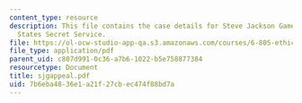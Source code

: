 ```yaml
---
content_type: resource
description: This file contains the case details for Steve Jackson Games v. United
  States Secret Service.
file: https://ol-ocw-studio-app-qa.s3.amazonaws.com/courses/6-805-ethics-and-the-law-on-the-electronic-frontier-fall-2005/7b6eba4836e1a21f27cbec474f88bd7a_sjgappeal.pdf
file_type: application/pdf
parent_uid: c807d991-0c36-a7b6-1022-b5e758877384
resourcetype: Document
title: sjgappeal.pdf
uid: 7b6eba48-36e1-a21f-27cb-ec474f88bd7a
---
```

